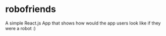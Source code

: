 # robofriends
A simple React.js App that shows how would the app users look like if they were a robot :)
